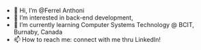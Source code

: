 - 👋 Hi, I’m @Ferrel Anthoni
- 👀 I’m interested in back-end development, 
- 🌱 I’m currently learning Computer Systems Technology @ BCIT, Burnaby, Canada
- 📫 How to reach me: connect with me thru LinkedIn!
